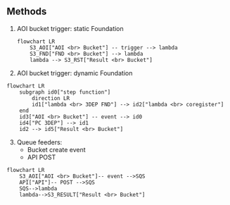 ## Methods

1. AOI bucket trigger: static Foundation

    ```mermaid
    flowchart LR
        S3_AOI["AOI <br> Bucket"] -- trigger --> lambda
        S3_FND["FND <br> Bucket"] --> lambda
        lambda --> S3_RST["Result <br> Bucket"]
    ```

2. AOI bucket trigger: dynamic Foundation

```mermaid
flowchart LR
    subgraph id0["step function"]
        direction LR
        id1["lambda <br> 3DEP FND"] --> id2["lambda <br> coregister"]
    end
    id3["AOI <br> Bucket"] -- event --> id0
    id4["PC 3DEP"] --> id1
    id2 --> id5["Result <br> Bucket"]
```

3. Queue feeders:
    - Bucket create event
    - API POST

```mermaid
flowchart LR
    S3_AOI["AOI <br> Bucket"]-- event -->SQS
    API["API"]-- POST -->SQS
    SQS-->lambda
    lambda-->S3_RESULT["Result <br> Bucket"]
```

